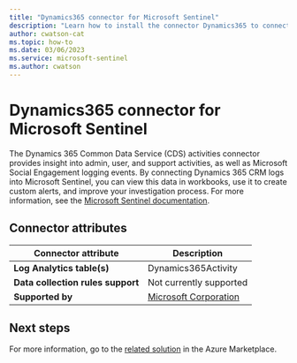 ```yaml
---
title: "Dynamics365 connector for Microsoft Sentinel"
description: "Learn how to install the connector Dynamics365 to connect your data source to Microsoft Sentinel."
author: cwatson-cat
ms.topic: how-to
ms.date: 03/06/2023
ms.service: microsoft-sentinel
ms.author: cwatson
---
```


# Dynamics365 connector for Microsoft Sentinel

The Dynamics 365 Common Data Service (CDS) activities connector provides insight into admin, user, and support activities, as well as Microsoft Social Engagement logging events. By connecting Dynamics 365 CRM logs into Microsoft Sentinel, you can view this data in workbooks, use it to create custom alerts, and improve your investigation process. For more information, see the [Microsoft Sentinel documentation](https://go.microsoft.com//fwlink/p/?linkid=2226719&wt.mc_id=sentinel_dataconnectordocs_content_cnl_csasci).

## Connector attributes

| Connector attribute | Description |
| --- | --- |
| **Log Analytics table(s)** | Dynamics365Activity<br/> |
| **Data collection rules support** | Not currently supported |
| **Supported by** | [Microsoft Corporation](https://support.microsoft.com) |


## Next steps

For more information, go to the [related solution](https://azuremarketplace.microsoft.com/en-us/marketplace/apps/sentinel4dynamics365.dynamics365connector?tab=Overview) in the Azure Marketplace.
